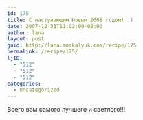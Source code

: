 ```yaml
---
id: 175
title: С наступающим Новым 2008 годом! :)
date: 2007-12-31T11:02:00-08:00
author: lana
layout: post
guid: http://lana.moskalyuk.com/recipe/175
permalink: /recipe/175/
ljID:
  - "512"
  - "512"
  - "512"
categories:
  - Uncategorized
---
```

Всего вам самого лучшего и светлого!!!